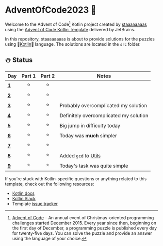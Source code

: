 # AdventOfCode2023 🎄

Welcome to the Advent of Code[^aoc] Kotlin project created by [staaaaaaaas][github] using the [Advent of Code Kotlin Template][template] delivered by JetBrains.

In this repository, staaaaaaaas is about to provide solutions for the puzzles using 🥶[Kotlin][kotlin]🥶 language.
The solutions are located in the `src` folder.

## ⛄ Status 

| Day                   | Part 1 | Part 2 | Notes                                  |
|-----------------------|:------:|:------:|----------------------------------------|
| [**1**](src/Day01.kt) |   ⭐    |   ⭐    |                                        |
| [**2**](src/Day02.kt) |   ⭐    |   ⭐    |                                        |
| [**3**](src/Day03.kt) |   ⭐    |   ⭐    | Probably overcomplicated my solution   |
| [**4**](src/Day04.kt) |   ⭐    |   ⭐    | Definitely overcomplicated my solution |
| [**5**](src/Day05.kt) |   ⭐    |   ⭐    | Big jump in difficulty today           |
| [**6**](src/Day06.kt) |   ⭐    |   ⭐    | Today was **much** simpler             |
| [**7**](src/Day07.kt) |   ⭐    |   ⭐    |                                        |
| [**8**](src/Day08.kt) |   ⭐    |   ⭐    | Added `gcd` to [Utils](src/Utils.kt)   |
| [**9**](src/Day09.kt) |   ⭐    |   ⭐    | Today's task was quite simple          |


If you're stuck with Kotlin-specific questions or anything related to this template, check out the following resources:

- [Kotlin docs][docs]
- [Kotlin Slack][slack]
- Template [issue tracker][issues]


[^aoc]:
    [Advent of Code][aoc] – An annual event of Christmas-oriented programming challenges started December 2015.
    Every year since then, beginning on the first day of December, a programming puzzle is published every day for twenty-five days.
    You can solve the puzzle and provide an answer using the language of your choice.

[aoc]: https://adventofcode.com
[docs]: https://kotlinlang.org/docs/home.html
[github]: https://github.com/staaaaaaaas
[issues]: https://github.com/kotlin-hands-on/advent-of-code-kotlin-template/issues
[kotlin]: https://kotlinlang.org
[slack]: https://surveys.jetbrains.com/s3/kotlin-slack-sign-up
[template]: https://github.com/kotlin-hands-on/advent-of-code-kotlin-template
